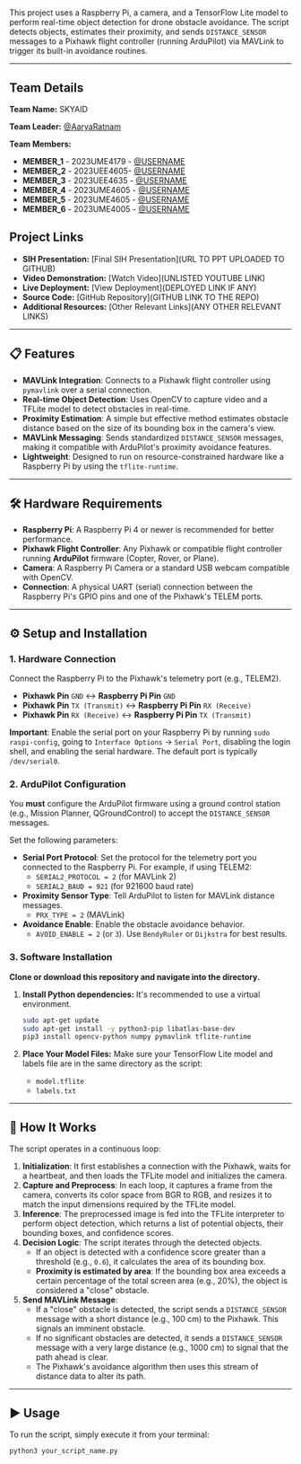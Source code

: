 # 

This project uses a Raspberry Pi, a camera, and a TensorFlow Lite model to perform real-time object detection for drone obstacle avoidance. The script detects objects, estimates their proximity, and sends `DISTANCE_SENSOR` messages to a Pixhawk flight controller (running ArduPilot) via MAVLink to trigger its built-in avoidance routines.

---

## Team Details

**Team Name:** SKYAID 

**Team Leader:** [@AaryaRatnam](https://github.com/AaryaRatnam)

**Team Members:**

- **MEMBER_1** - 2023UME4179 - [@USERNAME](https://github.com/AaryaRatnam)
- **MEMBER_2** - 2023UEE4605- [@USERNAME](https://github.com/VivianakaVivek)
- **MEMBER_3** - 2023UEE4635 - [@USERNAME](https://github.com/aditya4635)
- **MEMBER_4** - 2023UME4605 - [@USERNAME](https://github.com/USERNAME)
- **MEMBER_5** - 2023UME4605 - [@USERNAME](https://github.com/USERNAME)
- **MEMBER_6** - 2023UME4005 - [@USERNAME](https://github.com/USERNAME)

## Project Links

- **SIH Presentation:** [Final SIH Presentation](URL TO PPT UPLOADED TO GITHUB)
- **Video Demonstration:** [Watch Video](UNLISTED YOUTUBE LINK)
- **Live Deployment:** [View Deployment](DEPLOYED LINK IF ANY)
- **Source Code:** [GitHub Repository](GITHUB LINK TO THE REPO)
- **Additional Resources:** [Other Relevant Links](ANY OTHER RELEVANT LINKS)

---

## 📋 Features

-   **MAVLink Integration**: Connects to a Pixhawk flight controller using `pymavlink` over a serial connection.
-   **Real-time Object Detection**: Uses OpenCV to capture video and a TFLite model to detect obstacles in real-time.
-   **Proximity Estimation**: A simple but effective method estimates obstacle distance based on the size of its bounding box in the camera's view.
-   **MAVLink Messaging**: Sends standardized `DISTANCE_SENSOR` messages, making it compatible with ArduPilot's proximity avoidance features.
-   **Lightweight**: Designed to run on resource-constrained hardware like a Raspberry Pi by using the `tflite-runtime`.

---

## 🛠️ Hardware Requirements

-   **Raspberry Pi**: A Raspberry Pi 4 or newer is recommended for better performance.
-   **Pixhawk Flight Controller**: Any Pixhawk or compatible flight controller running **ArduPilot** firmware (Copter, Rover, or Plane).
-   **Camera**: A Raspberry Pi Camera or a standard USB webcam compatible with OpenCV.
-   **Connection**: A physical UART (serial) connection between the Raspberry Pi's GPIO pins and one of the Pixhawk's TELEM ports.

---

## ⚙️ Setup and Installation

### 1. Hardware Connection

Connect the Raspberry Pi to the Pixhawk's telemetry port (e.g., TELEM2).

-   **Pixhawk Pin** `GND` ↔ **Raspberry Pi Pin** `GND`
-   **Pixhawk Pin** `TX (Transmit)` ↔ **Raspberry Pi Pin** `RX (Receive)`
-   **Pixhawk Pin** `RX (Receive)` ↔ **Raspberry Pi Pin** `TX (Transmit)`

**Important**: Enable the serial port on your Raspberry Pi by running `sudo raspi-config`, going to `Interface Options` -> `Serial Port`, disabling the login shell, and enabling the serial hardware. The default port is typically `/dev/serial0`.

### 2. ArduPilot Configuration

You **must** configure the ArduPilot firmware using a ground control station (e.g., Mission Planner, QGroundControl) to accept the `DISTANCE_SENSOR` messages.

Set the following parameters:

-   **Serial Port Protocol**: Set the protocol for the telemetry port you connected to the Raspberry Pi. For example, if using TELEM2:
    -   `SERIAL2_PROTOCOL = 2` (for MAVLink 2)
    -   `SERIAL2_BAUD = 921` (for 921600 baud rate)
-   **Proximity Sensor Type**: Tell ArduPilot to listen for MAVLink distance messages.
    -   `PRX_TYPE = 2` (MAVLink)
-   **Avoidance Enable**: Enable the obstacle avoidance behavior.
    -   `AVOID_ENABLE = 2` (or `3`). Use `BendyRuler` or `Dijkstra` for best results.

### 3. Software Installation

**Clone or download this repository and navigate into the directory.**

1.  **Install Python dependencies:**
    It's recommended to use a virtual environment.

    ```bash
    sudo apt-get update
    sudo apt-get install -y python3-pip libatlas-base-dev
    pip3 install opencv-python numpy pymavlink tflite-runtime
    ```

2.  **Place Your Model Files:**
    Make sure your TensorFlow Lite model and labels file are in the same directory as the script:
    -   `model.tflite`
    -   `labels.txt`

---

## 🚀 How It Works

The script operates in a continuous loop:

1.  **Initialization**: It first establishes a connection with the Pixhawk, waits for a heartbeat, and then loads the TFLite model and initializes the camera.
2.  **Capture and Preprocess**: In each loop, it captures a frame from the camera, converts its color space from BGR to RGB, and resizes it to match the input dimensions required by the TFLite model.
3.  **Inference**: The preprocessed image is fed into the TFLite interpreter to perform object detection, which returns a list of potential objects, their bounding boxes, and confidence scores.
4.  **Decision Logic**: The script iterates through the detected objects.
    -   If an object is detected with a confidence score greater than a threshold (e.g., `0.6`), it calculates the area of its bounding box.
    -   **Proximity is estimated by area**: If the bounding box area exceeds a certain percentage of the total screen area (e.g., 20%), the object is considered a "close" obstacle.
5.  **Send MAVLink Message**:
    -   If a "close" obstacle is detected, the script sends a `DISTANCE_SENSOR` message with a short distance (e.g., 100 cm) to the Pixhawk. This signals an imminent obstacle.
    -   If no significant obstacles are detected, it sends a `DISTANCE_SENSOR` message with a very large distance (e.g., 1000 cm) to signal that the path ahead is clear.
    -   The Pixhawk's avoidance algorithm then uses this stream of distance data to alter its path.

---

## ▶️ Usage

To run the script, simply execute it from your terminal:

```bash
python3 your_script_name.py

